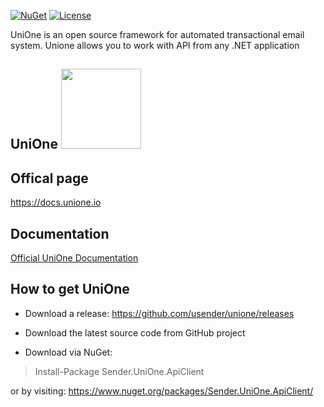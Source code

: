 [![NuGet](https://img.shields.io/nuget/v/Sender.UniOne.ApiClient)](https://www.nuget.org/packages/Sender.UniOne.ApiClient)
[![License](https://img.shields.io/github/license/usender/unione)](https://img.shields.io/github/license/usender/unione)

UniOne is an open source framework for automated transactional email system. Unione allows you to work with API from any .NET application

## UniOne <img src="https://docs.unione.io/assets/slate/img/logo-unione.svg" width="128"/>
##  Offical page
https://docs.unione.io

## Documentation
[Official UniOne Documentation](https://docs.unione.io/en/web-api-ref?http#web-api)

## How to get UniOne
- Download a release: https://github.com/usender/unione/releases

- Download the latest source code from GitHub project

- Download via NuGet:
> Install-Package Sender.UniOne.ApiClient
> 
or by visiting: https://www.nuget.org/packages/Sender.UniOne.ApiClient/
